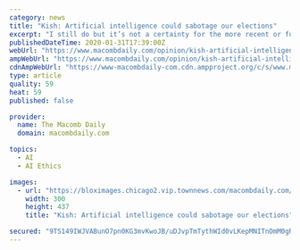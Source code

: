 ```yaml
---
category: news
title: "Kish: Artificial intelligence could sabotage our elections"
excerpt: "I still do but it’s not a certainty for the more recent or future recordings. That’s because a Canada-based company is a leader in artificial intelligence and can replicate and create human voices using just 60 seconds listening to a sample audio. The company, founded by three students from the University of Montreal, is Lyrebird ..."
publishedDateTime: 2020-01-31T17:39:00Z
webUrl: "https://www.macombdaily.com/opinion/kish-artificial-intelligence-could-sabotage-our-elections/article_5b99426a-4398-11ea-b346-0b4c2889f522.html"
ampWebUrl: "https://www.macombdaily.com/opinion/kish-artificial-intelligence-could-sabotage-our-elections/article_5b99426a-4398-11ea-b346-0b4c2889f522.amp.html"
cdnAmpWebUrl: "https://www-macombdaily-com.cdn.ampproject.org/c/s/www.macombdaily.com/opinion/kish-artificial-intelligence-could-sabotage-our-elections/article_5b99426a-4398-11ea-b346-0b4c2889f522.amp.html"
type: article
quality: 59
heat: 59
published: false

provider:
  name: The Macomb Daily
  domain: macombdaily.com

topics:
  - AI
  - AI Ethics

images:
  - url: "https://bloximages.chicago2.vip.townnews.com/macombdaily.com/content/tncms/assets/v3/editorial/7/d1/7d1934de-439a-11ea-aeba-236cf864d61f/5b574cc92803d.image.jpg"
    width: 300
    height: 437
    title: "Kish: Artificial intelligence could sabotage our elections"

secured: "9TS149IWJVABunO7pn0KG3mvKwoJB/uDJvpTmTythWId0vLKepMNITnOmM0gRoI6TWGgt3jhlBjYiDhTdbPmEbdC9TqqUwjWXHB2xC0M3Q896kNhfl2i1lkF1PcQZ1DUkfjdCQ3ZpWqte38OYRX/zgarhc0mppYHBm7T+O2xqQtyRGb3qYD1n7UqFXt+ZUaLgZt1InZbKvlOwUZz2SbLaysAHyp6S0yzRbMO2W+D8/un1FKsQG7rYMcoAxicYBWeRJ+bd4PsYXOFbwqX6TQFJNVIBocZ0O/ol7Wdub0QHQDytCe9XZhau2EUO8CwYSXUnZ7OpZfk0oQcQn++3D8NTvXLAxXyZQt74opuppP2s8qht5eUdznKmb6sH9lq9Cc+l4k6zuj81i0lXLkOTp3aEPSy2BgjgBuxMjj/HU7b/OTrt8RMG9s6BiFekUDtVQgujoqqH11wvKElsoZZj9LXggr4xALAmBPVezEU30N/PPQ=;XGgBrU/JDgD3A4g4KC1Vwg=="
---
```


